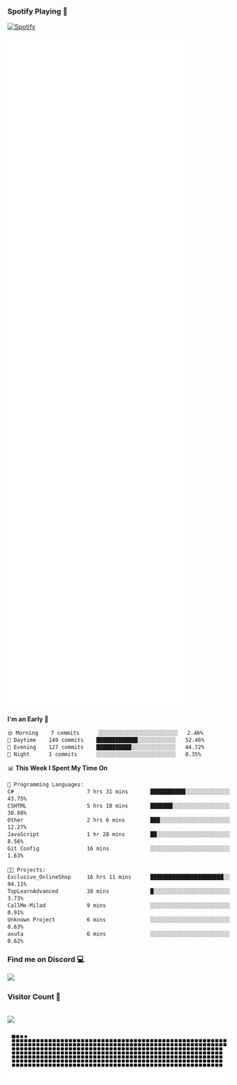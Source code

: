 ### Spotify Playing 🎵
[![Spotify](https://spotify-livestats-callme-milad.vercel.app/api/spotify)](https://open.spotify.com/user/314mrt6dxn5cqoxklh3thbwlr6by)

<img align="center" src="/github-metrics.svg" alt="Metrics" width="400">

<!--START_SECTION:waka-->
**I'm an Early 🐤** 

```text
🌞 Morning    7 commits      ░░░░░░░░░░░░░░░░░░░░░░░░░   2.46% 
🌆 Daytime    149 commits    █████████████░░░░░░░░░░░░   52.46% 
🌃 Evening    127 commits    ███████████░░░░░░░░░░░░░░   44.72% 
🌙 Night      1 commits      ░░░░░░░░░░░░░░░░░░░░░░░░░   0.35%

```


📊 **This Week I Spent My Time On** 

```text
💬 Programming Languages: 
C#                       7 hrs 31 mins       ███████████░░░░░░░░░░░░░░   43.75% 
CSHTML                   5 hrs 18 mins       ███████░░░░░░░░░░░░░░░░░░   30.88% 
Other                    2 hrs 6 mins        ███░░░░░░░░░░░░░░░░░░░░░░   12.27% 
JavaScript               1 hr 28 mins        ██░░░░░░░░░░░░░░░░░░░░░░░   8.56% 
Git Config               16 mins             ░░░░░░░░░░░░░░░░░░░░░░░░░   1.63%

🐱‍💻 Projects: 
Exclusive_OnlineShop     16 hrs 11 mins      ███████████████████████░░   94.11% 
TopLearnAdvanced         38 mins             █░░░░░░░░░░░░░░░░░░░░░░░░   3.73% 
CallMe-Milad             9 mins              ░░░░░░░░░░░░░░░░░░░░░░░░░   0.91% 
Unknown Project          6 mins              ░░░░░░░░░░░░░░░░░░░░░░░░░   0.63% 
axuta                    6 mins              ░░░░░░░░░░░░░░░░░░░░░░░░░   0.62%

```


<!--END_SECTION:waka-->

### Find me on Discord 💻
<a href="https://discord.gg/pQVcABAxAy" rel="nofollow"> 
  <img src="https://discord.c99.nl/widget/theme-3/977957889358573609.png" data-canonical-src="https://discord.c99.nl/widget/theme-3/977957889358573609.png" style="max-width: 100%;"></a>

### Visitor Count 🔢
<p align="left"> 
  <br>
  <img src="https://profile-counter.glitch.me/callme-devil/count.svg" />
</p>

<img src="https://github.com/callme-devil/callme-devil/blob/output/github-contribution-grid-snake.svg" alt="snake" style="max-width: 100%;">
